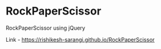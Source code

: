 # RockPaperScissor
RockPaperScissor using jQuery

Link - https://rishikesh-sarangi.github.io/RockPaperScissor
